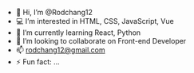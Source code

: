 - 👋 Hi, I’m @Rodchang12
- 💻 I’m interested in HTML, CSS, JavaScript, Vue
- 📜 I’m currently learning React, Python
- 💞️ I’m looking to collaborate on Front-end Developer 
- 📫 rodchang12@gmail.com
- ⚡ Fun fact: ...

<!---
Rodchang12/Rodchang12 is a ✨ special ✨ repository because its `README.md` (this file) appears on your GitHub profile.
You can click the Preview link to take a look at your changes.
--->
